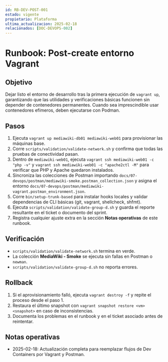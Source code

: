 ```yaml
---
id: RB-DEV-POST-001
estado: vigente
propietario: Plataforma
ultima_actualizacion: 2025-02-18
relacionados: [DOC-DEVOPS-002]
---
```

# Runbook: Post-create entorno Vagrant

## Objetivo
Dejar listo el entorno de desarrollo tras la primera ejecución de `vagrant up`, garantizando que las utilidades y verificaciones básicas funcionen sin depender de contenedores permanentes. Cuando sea imprescindible usar contenedores efímeros, deben ejecutarse con Podman.

## Pasos
1. Ejecuta `vagrant up mediawiki-db01 mediawiki-web01` para provisionar las máquinas base.
2. Corre `scripts/validation/validate-network.sh` y confirma que todas las pruebas de conectividad pasan.
3. Dentro de `mediawiki-web01`, ejecuta `vagrant ssh mediawiki-web01 -c "php -v"` y `vagrant ssh mediawiki-web01 -c "apache2ctl -M"` para verificar que PHP y Apache quedaron instalados.
4. Sincroniza las colecciones de Postman importando `docs/07-devops/postman/mediawiki-smoke.postman_collection.json` y asigna el entorno `docs/07-devops/postman/mediawiki-vagrant.postman_environment.json`.
5. Corre `bin/setup-trunk-based` para instalar hooks locales y validar dependencias de CLI básicas (git, vagrant, shellcheck, shfmt).
6. Ejecuta `scripts/validation/validate-group-d.sh` y guarda el reporte resultante en el ticket o documento del sprint.
7. Registra cualquier ajuste extra en la sección **Notas operativas** de este runbook.

## Verificación
- `scripts/validation/validate-network.sh` termina en verde.
- La colección **MediaWiki - Smoke** se ejecuta sin fallas en Postman o `newman`.
- `scripts/validation/validate-group-d.sh` no reporta errores.

## Rollback
1. Si el aprovisionamiento falló, ejecuta `vagrant destroy -f` y repite el proceso desde el paso 1.
2. Restaura el último snapshot con `vagrant snapshot restore <vm> <snapshot>` en caso de inconsistencias.
3. Documenta los problemas en el runbook y en el ticket asociado antes de reintentar.

## Notas operativas
- 2025-02-18: Actualización completa para reemplazar flujos de Dev Containers por Vagrant y Postman.
